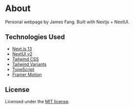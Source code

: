 # About

Personal webpage by James Fang. Built with Nextjs + NextUI. 

## Technologies Used

- [Next.js 13](https://nextjs.org/docs/getting-started)
- [NextUI v2](https://nextui.org/)
- [Tailwind CSS](https://tailwindcss.com/)
- [Tailwind Variants](https://tailwind-variants.org)
- [TypeScript](https://www.typescriptlang.org/)
- [Framer Motion](https://www.framer.com/motion/)

## License

Licensed under the [MIT license](https://github.com/nextui-org/next-app-template/blob/main/LICENSE).